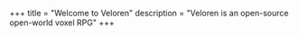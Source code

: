 +++
title = "Welcome to Veloren"
description = "Veloren is an open-source open-world voxel RPG"
+++
